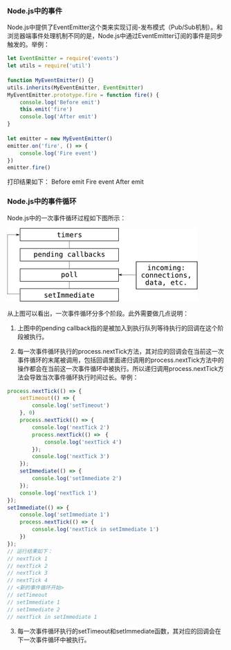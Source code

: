 ### Node.js中的事件

Node.js中提供了EventEmitter这个类来实现订阅-发布模式（Pub/Sub机制）。和浏览器端事件处理机制不同的是，Node.js中通过EventEmitter订阅的事件是同步触发的。举例：

```javascript
let EventEmitter = require('events')
let utils = require('util')

function MyEventEmitter() {}
utils.inherits(MyEventEmitter, EventEmitter)
MyEventEmitter.prototype.fire = function fire() {
	console.log('Before emit')
	this.emit('fire')
	console.log('After emit')
}

let emitter = new MyEventEmitter()
emitter.on('fire', () => {
	console.log('Fire event')
})
emitter.fire()
```

打印结果如下：
Before emit
Fire event
After emit

### Node.js中的事件循环

Node.js中的一次事件循环过程如下图所示：

![](../static/understanding-the-nodejs-event-loop-diagram.png)

从上图可以看出，一次事件循环分多个阶段。此外需要做几点说明：

1. 上图中的pending callback指的是被加入到执行队列等待执行的回调在这个阶段被执行。

2. 每一次事件循环执行的process.nextTick方法，其对应的回调会在当前这一次事件循环的末尾被调用，包括回调里面递归调用的process.nextTick方法中的操作都会在当前这一次事件循环中被执行。所以递归调用process.nextTick方法会导致当次事件循环执行时间过长。举例：

```javascript
process.nextTick(() => {
	setTimeout(() => {
		console.log('setTimeout')
	}, 0)
	process.nextTick(() => {
		console.log('nextTick 2')
		process.nextTick(() =>　{
			console.log('nextTick 4')
		});
		console.log('nextTick 3')
	});
	setImmediate(() => {
		console.log('setImmediate 2')
	});
	console.log('nextTick 1')
});
setImmediate(() => {
	console.log('setImmediate 1')
	process.nextTick(() => {
		console.log('nextTick in setImmediate 1')
	})
});
// 运行结果如下：
// nextTick 1
// nextTick 2
// nextTick 3
// nextTick 4
// <新的事件循环开始>
// setTimeout
// setImmediate 1
// setImmediate 2
// nextTick in setImmediate 1
```

3. 每一次事件循环执行的setTimeout和setImmediate函数，其对应的回调会在下一次事件循环中被执行。